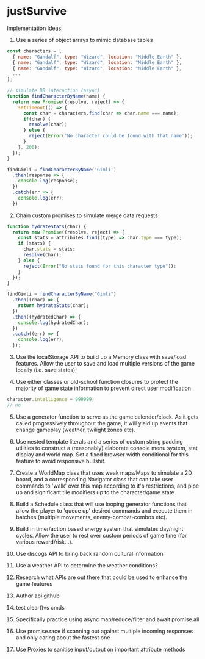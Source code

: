 # justSurvive

Implementation Ideas:

1. Use a series of object arrays to mimic database tables

```javascript
const characters = [
  { name: "Gandalf", type: "Wizard", location: "Middle Earth" },
  { name: "Gandalf", type: "Wizard", location: "Middle Earth" },
  { name: "Gandalf", type: "Wizard", location: "Middle Earth" },
  ...
];

// simulate DB interaction (async)
function findCharacterByName(name) {
  return new Promise((resolve, reject) => {
    setTimeout(() => {
      const char = characters.find(char => char.name === name);
      if(char) {
        resolve(char);
      } else {
        reject(Error('No character could be found with that name'));
      }
    }, 200);
  });
}

findGimli = findCharacterByName('Gimli')
  .then(response => {
    console.log(response);
  })
  .catch(err => {
    console.log(err);
  })

```

2. Chain custom promises to simulate merge data requests

```javascript
function hydrateStats(char) {
  return new Promise((resolve, reject) => {
    const stats = attributes.find((type) => char.type === type);
    if (stats) {
      char.stats = stats;
      resolve(char);
    } else {
      reject(Error("No stats found for this character type"));
    }
  });
}

findGimli = findCharacterByName("Gimli")
  .then((char) => {
    return hydrateStats(char);
  })
  .then((hydratedChar) => {
    console.log(hydratedChar);
  })
  .catch((err) => {
    console.log(err);
  });
```

3. Use the localStorage API to build up a Memory class with save/load features. Allow the user to save and load multiple versions of the game locally (i.e. save states);

4. Use either classes or old-school function closures to protect the majority of game state information to prevent direct user modification

```javascript
character.intelligence = 999999;
// no
```

5. Use a generator function to serve as the game calender/clock. As it gets called progressively throughout the game, it will yield up events that change gameplay (weather, twilight zones etc).

6. Use nested template literals and a series of custom string padding utilities to construct a (reasonably) elaborate console menu system, stat display and world map. Set a fixed browser width conditional for this feature to avoid responsive bullshit.

7. Create a WorldMap class that uses weak maps/Maps to simulate a 2D board, and a corresponding Navigator class that can take user commands to 'walk' over this map according to it's restrictions, and pipe up and significant tile modifiers up to the character/game state

8. Build a Schedule class that will use looping generator functions that allow the player to 'queue up' desired commands and execute them in batches (multiple movements, enemy-combat-combos etc).

9. Build in timer/action based energy system that simulates day/night cycles. Allow the user to rest over custom periods of game time (for various reward/risk...).

10. Use discogs API to bring back random cultural information

11. Use a weather API to determine the weather conditions?

12. Research what APIs are out there that could be used to enhance the game features

13. Author api github

14. test clear()vs cmds

15. Specifically practice using async map/reduce/filter and await promise.all

16. Use promise.race if scanning out against multiple incoming responses and only caring about the fastest one

17. Use Proxies to sanitise input/output on important attribute methods
